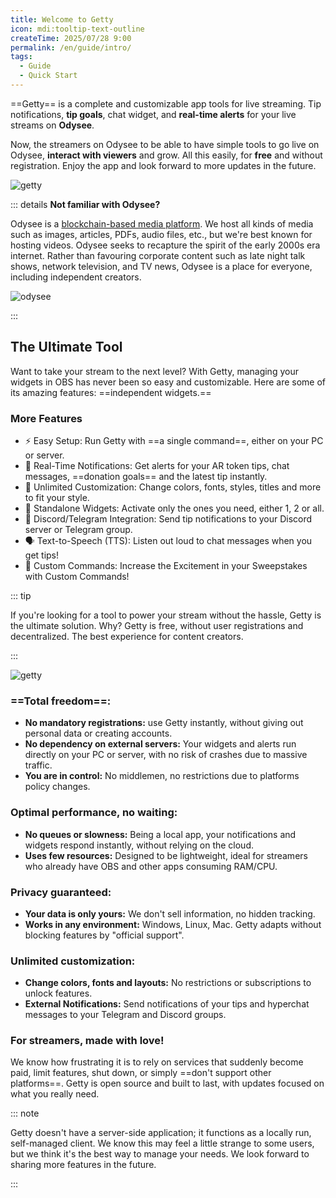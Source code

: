 ```yaml
---
title: Welcome to Getty
icon: mdi:tooltip-text-outline
createTime: 2025/07/28 9:00
permalink: /en/guide/intro/
tags:
  - Guide
  - Quick Start
---
```


==Getty== is a complete and customizable app tools for live streaming. Tip notifications, **tip goals**, chat widget, and **real-time alerts** for your live streams on **Odysee**.

Now, the streamers on Odysee to be able to have simple tools to go live on Odysee, **interact with viewers** and grow. All this easily, for **free** and without registration. Enjoy the app and look forward to more updates in the future.

![getty](https://thumbs.odycdn.com/e80ce98bd84093e80b050db245485887.webp)

::: details **Not familiar with Odysee?**

Odysee is a [blockchain-based media platform](https://odysee.com/). We host all kinds of media such as images, articles, PDFs, audio files, etc., but we're best known for hosting videos. Odysee seeks to recapture the spirit of the early 2000s era internet. Rather than favouring corporate content such as late night talk shows, network television, and TV news, Odysee is a place for everyone, including independent creators.

![odysee](https://thumbs.odycdn.com/83ee124694e97c1f109632b94fa6002f.webp)

:::

## The Ultimate Tool

Want to take your stream to the next level? With Getty, managing your widgets in OBS has never been so easy and customizable. Here are some of its amazing features: ==independent widgets.==

### More Features

- ⚡ Easy Setup: Run Getty with ==a single command==, either on your PC or server.
- 🔔 Real-Time Notifications: Get alerts for your AR token tips, chat messages, ==donation goals== and the latest tip instantly.
- 🎨 Unlimited Customization: Change colors, fonts, styles, titles and more to fit your style.
- 🔄 Standalone Widgets: Activate only the ones you need, either 1, 2 or all.
- 📢 Discord/Telegram Integration: Send tip notifications to your Discord server or Telegram group.
- 🗣 Text-to-Speech (TTS): Listen out loud to chat messages when you get tips!
- 🎉 Custom Commands: Increase the Excitement in your Sweepstakes with Custom Commands!

::: tip

If you're looking for a tool to power your stream without the hassle, Getty is the ultimate solution. Why? Getty is free, without user registrations and decentralized. The best experience for content creators.

:::

![getty](https://thumbs.odycdn.com/94b99e2c1f700d121aa10a7e97e7cdd3.webp)

### ==Total freedom==:

- **No mandatory registrations:** use Getty instantly, without giving out personal data or creating accounts.
- **No dependency on external servers:** Your widgets and alerts run directly on your PC or server, with no risk of crashes due to massive traffic.
- **You are in control:** No middlemen, no restrictions due to platforms policy changes.

### Optimal performance, no waiting:

- **No queues or slowness:** Being a local app, your notifications and widgets respond instantly, without relying on the cloud.
- **Uses few resources:** Designed to be lightweight, ideal for streamers who already have OBS and other apps consuming RAM/CPU.

### Privacy guaranteed:

- **Your data is only yours:** We don't sell information, no hidden tracking.
- **Works in any environment:** Windows, Linux, Mac. Getty adapts without blocking features by "official support".

### Unlimited customization:

- **Change colors, fonts and layouts:** No restrictions or subscriptions to unlock features.
- **External Notifications:** Send notifications of your tips and hyperchat messages to your Telegram and Discord groups.

### For streamers, made with love!

We know how frustrating it is to rely on services that suddenly become paid, limit features, shut down, or simply ==don't support other platforms==. Getty is open source and built to last, with updates focused on what you really need.

::: note

Getty doesn't have a server-side application; it functions as a locally run, self-managed client. We know this may feel a little strange to some users, but we think it's the best way to manage your needs. We look forward to sharing more features in the future.

:::
